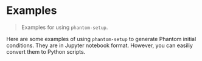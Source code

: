 Examples
========

> Examples for using `phantom-setup`.

Here are some examples of using `phantom-setup` to generate Phantom initial conditions. They are in Jupyter notebook format. However, you can easiliy convert them to Python scripts.
